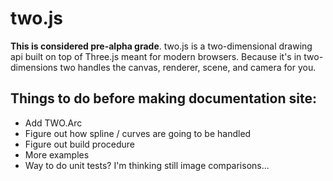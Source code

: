 two.js
======

__This is considered pre-alpha grade__. two.js is a two-dimensional drawing api built on top of Three.js meant for modern browsers. Because it's in two-dimensions two handles the canvas, renderer, scene, and camera for you.

## Things to do before making documentation site:
+ Add TWO.Arc
+ Figure out how spline / curves are going to be handled
+ Figure out build procedure
+ More examples
+ Way to do unit tests? I'm thinking still image comparisons...